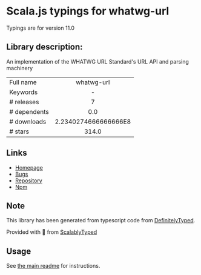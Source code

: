 
# Scala.js typings for whatwg-url

Typings are for version 11.0

## Library description:
An implementation of the WHATWG URL Standard's URL API and parsing machinery

|                    |                 |
| ------------------ | :-------------: |
| Full name          | whatwg-url |
| Keywords           | - |
| # releases         | 7 |
| # dependents       | 0.0 |
| # downloads        | 2.2340274666666666E8 |
| # stars            | 314.0 |

## Links
- [Homepage](https://github.com/jsdom/whatwg-url#readme)
- [Bugs](https://github.com/jsdom/whatwg-url/issues)
- [Repository](https://github.com/jsdom/whatwg-url)
- [Npm](https://www.npmjs.com/package/whatwg-url)
    


## Note
This library has been generated from typescript code from [DefinitelyTyped](https://definitelytyped.org).

Provided with :purple_heart: from [ScalablyTyped](https://github.com/oyvindberg/ScalablyTyped)

## Usage
See [the main readme](../../readme.md) for instructions.


